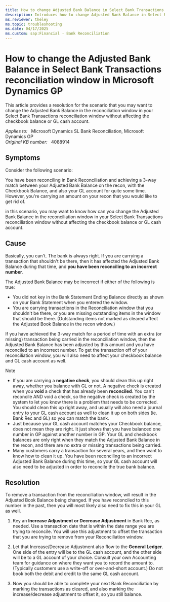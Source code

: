 ```yaml
---
title: How to change Adjusted Bank Balance in Select Bank Transactions reconciliation
description: Introduces how to change Adjusted Bank Balance in Select Bank Transactions reconciliation.
ms.reviewer: theley
ms.topic: troubleshooting
ms.date: 04/17/2025
ms.custom: sap:Financial - Bank Reconciliation
---
```

# How to change the Adjusted Bank Balance in Select Bank Transactions reconciliation window in Microsoft Dynamics GP

This article provides a resolution for the scenario that you may want to change the Adjusted Bank Balance in the reconciliation window in your Select Bank Transactions reconciliation window without affecting the checkbook balance or GL cash account.

_Applies to:_ &nbsp; Microsoft Dynamics SL Bank Reconciliation, Microsoft Dynamics GP  
_Original KB number:_ &nbsp; 4088914

## Symptoms

Consider the following scenario:

You have been reconciling in Bank Reconciliation and achieving a 3-way match between your Adjusted Bank Balance on the recon, with the Checkbook Balance, and also your GL account for quite some time. However, you're carrying an amount on your recon that you would like to get rid of.

in this scenario, you may want to know how can you change the Adjusted Bank Balance in the reconciliation window in your Select Bank Transactions reconciliation window without affecting the checkbook balance or GL cash account.

## Cause

Basically, you can't. The bank is always right. If you are carrying a transaction that shouldn't be there, then it has affected the Adjusted Bank Balance during that time, and **you have been reconciling to an incorrect number**.

The Adjusted Bank Balance may be incorrect if either of the following is true:

- You did not key in the Bank Statement Ending Balance directly as shown on your Bank Statement when you entered the window.
- You are carrying transactions in the Reconciliation window that you shouldn't be there, or you are missing outstanding items in the window that should be there. (Outstanding items not marked as cleared affect the Adjusted Book Balance in the recon window.)

If you have achieved the 3-way match for a period of time with an extra (or missing) transaction being carried in the reconciliation window, then the Adjusted Bank Balance has been adjusted by this amount and you have reconciled to an incorrect number. To get the transaction off of your reconciliation window, you will also need to affect your checkbook balance and GL cash account as well.

> [!NOTE]
>
> - If you are carrying a **negative check**, you should clean this up right away, whether you balance with GL or not. A negative check is created when you **void** a check that has already been **reconciled**. You can't reconcile AND void a check, so the negative check is created by the system to let you know there is a problem that needs to be corrected. You should clean this up right away, and usually will also need a journal entry to your GL cash account as well to clean it up on both sides (ie. Bank Rec and GL) so you can match the bank.
> - Just because your GL cash account matches your Checkbook balance, does not mean they are right. It just shows that you have balanced one number in GP against another number in GP.  Your GL and checkbook balances are only right when they match the Adjusted Bank Balance in the recon, and there are no extra or missing transactions being carried.
> - Many customers carry a transaction for several years, and then want to know how to clean it up. You have been reconciling to an incorrect Adjusted Bank Balance during this time, so your GL cash account will also need to be adjusted in order to reconcile the true bank balance.

## Resolution

To remove a transaction from the reconciliation window, will result in the Adjusted Book Balance being changed. If you have reconciled to this number in the past, then you will most likely also need to fix this in your GL as well.

1. Key an **Increase Adjustment or Decrease Adjustment** in Bank Rec, as needed. Use a transaction date that is within the date range you are trying to reconcile. You will use this adjustment to offset the transaction that you are trying to remove from your Reconciliation window.

2. Let that Increase/Decrease Adjustment also flow to the **General Ledger**. One side of the entry will be to the GL cash account, and the other side will be to a GL account of your choice. Consult your own Accounting team for guidance on where they want you to record the amount to. (Typically customers use a write-off or over-and-short account.)  Do not book both the debit and credit to the same GL cash account.

3. Now you should be able to complete your next Bank Reconciliation by marking the transactions as cleared, and also marking the increase/decrease adjustment to offset it, so you still balance.

